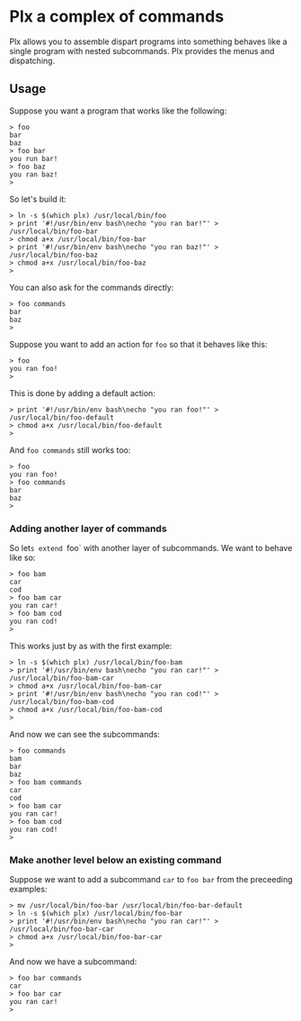 # Plx a complex of commands

Plx allows you to assemble dispart programs into something behaves like a single program with
nested subcommands. Plx provides the menus and dispatching.

## Usage

Suppose you want a program that works like the following:

```
> foo
bar
baz
> foo bar
you run bar!
> foo baz
you ran baz!
>
```

So let's build it:
```
> ln -s $(which plx) /usr/local/bin/foo
> print '#!/usr/bin/env bash\necho "you ran bar!"' > /usr/local/bin/foo-bar
> chmod a+x /usr/local/bin/foo-bar
> print '#!/usr/bin/env bash\necho "you ran baz!"' > /usr/local/bin/foo-baz
> chmod a+x /usr/local/bin/foo-baz
>
```

You can also ask for the commands directly:
```
> foo commands
bar
baz
>
```

Suppose you want to add an action for `foo` so that it behaves like this:
```
> foo
you ran foo!
>
```

This is done by adding a default action:
```
> print '#!/usr/bin/env bash\necho "you ran foo!"' > /usr/local/bin/foo-default
> chmod a+x /usr/local/bin/foo-default
>
```

And `foo commands` still works too:
```
> foo
you ran foo!
> foo commands
bar
baz
>
```

### Adding another layer of commands

So let`s extend `foo` with another layer of subcommands. We want to behave like so:
```
> foo bam
car
cod
> foo bam car
you ran car!
> foo bam cod
you ran cod!
>
```

This works just by as with the first example:
```
> ln -s $(which plx) /usr/local/bin/foo-bam
> print '#!/usr/bin/env bash\necho "you ran car!"' > /usr/local/bin/foo-bam-car
> chmod a+x /usr/local/bin/foo-bam-car
> print '#!/usr/bin/env bash\necho "you ran cod!"' > /usr/local/bin/foo-bam-cod
> chmod a+x /usr/local/bin/foo-bam-cod
>
```

And now we can see the subcommands:
```
> foo commands
bam
bar
baz
> foo bam commands
car
cod
> foo bam car
you ran car!
> foo bam cod
you ran cod!
>
```

### Make another level below an existing command

Suppose we want to add a subcommand `car` to `foo bar` from the preceeding examples:

```
> mv /usr/local/bin/foo-bar /usr/local/bin/foo-bar-default
> ln -s $(which plx) /usr/local/bin/foo-bar
> print '#!/usr/bin/env bash\necho "you ran car!"' > /usr/local/bin/foo-bar-car
> chmod a+x /usr/local/bin/foo-bar-car
>
```

And now we have a subcommand:
```
> foo bar commands
car
> foo bar car
you ran car!
>
```
